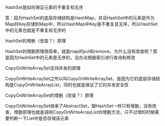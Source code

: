 HashSet是如何保证元素的不重复和无序

答：因为HashSet的底层存储结构是HashMap，并且HashSet中的元素是作为Map的Key存储到Map中，所以HashMap中Key是不重复且无序，所以HashSet中的元素也就是不重复和无序的

HashSet的增删（改查？）原理

HashSet的增删原理很简单，就是map的put和remove，为什么没有改查呢？那是因为HashSet中的元素是无序的，没办法根据索引进行查询和修改

CopyOnWriteArraySet支持并发的原理

CopyOnWriteArraySet之所以叫CopyOnWriteArraySet，是因为它的底层存储结构是CopyOnWriteArrayList，同时也就是保证了它的并发安全性

CopyOnWriteArraySet的增删（改查？）原理

CopyOnWriteArraySet继承了AbstractSet，跟HashSet一样只有增删，没有改查，增删原理也就是调用CopyOnWriteArrayList的增删方法，只不过增的时候需要判断一下List中是否存储该元素